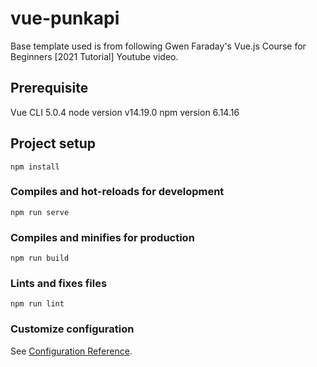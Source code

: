 # vue-punkapi

Base template used is from following Gwen Faraday's Vue.js Course for Beginners [2021 Tutorial] Youtube video.

## Prerequisite
Vue CLI 5.0.4
node version v14.19.0 
npm version 6.14.16

## Project setup
```
npm install
```

### Compiles and hot-reloads for development
```
npm run serve
```

### Compiles and minifies for production
```
npm run build
```

### Lints and fixes files
```
npm run lint
```

### Customize configuration
See [Configuration Reference](https://cli.vuejs.org/config/).
